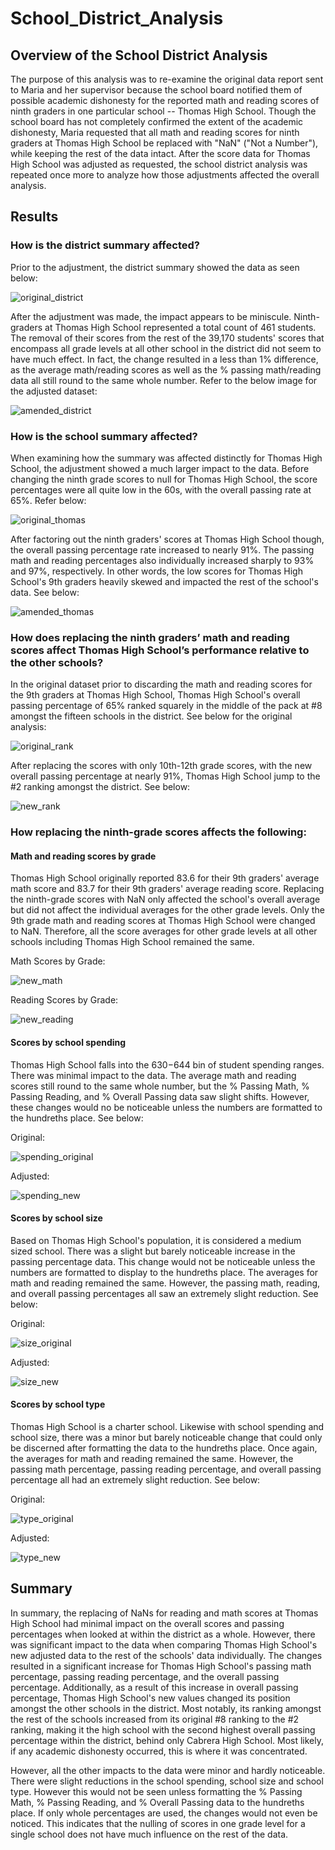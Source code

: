 # School_District_Analysis

## Overview of the School District Analysis
The purpose of this analysis was to re-examine the original data report sent to Maria and her supervisor because the school board notified them of possible academic dishonesty for the reported math and reading scores of ninth graders in one particular school -- Thomas High School. Though the school board has not completely confirmed the extent of the academic dishonesty, Maria requested that all math and reading scores for ninth graders at Thomas High School be replaced with "NaN" ("Not a Number"), while keeping the rest of the data intact. After the score data for Thomas High School was adjusted as requested, the school district analysis was repeated once more to analyze how those adjustments affected the overall analysis. 

## Results

### How is the district summary affected?
Prior to the adjustment, the district summary showed the data as seen below:

![original_district](Resources/original_district.png)

After the adjustment was made, the impact appears to be miniscule. Ninth-graders at Thomas High School represented a total count of 461 students. The removal of their scores from the rest of the 39,170 students' scores that encompass all grade levels at all other school in the district did not seem to have much effect. In fact, the change resulted in a less than 1% difference, as the average math/reading scores as well as the % passing math/reading data all still round to the same whole number. Refer to the below image for the adjusted dataset:

![amended_district](Resources/amended_district.png)

### How is the school summary affected?
When examining how the summary was affected distinctly for Thomas High School, the adjustment showed a much larger impact to the data. Before changing the ninth grade scores to null for Thomas High School, the score percentages were all quite low in the 60s, with the overall passing rate at 65%. Refer below:

![original_thomas](Resources/original_thomas.png)

After factoring out the ninth graders' scores at Thomas High School though, the overall passing percentage rate increased to nearly 91%. The passing math and reading percentages also individually increased sharply to 93% and 97%, respectively. In other words, the low scores for Thomas High School's 9th graders heavily skewed and impacted the rest of the school's data. See below:

![amended_thomas](Resources/amended_thomas.png)

### How does replacing the ninth graders’ math and reading scores affect Thomas High School’s performance relative to the other schools?
In the original dataset prior to discarding the math and reading scores for the 9th graders at Thomas High School, Thomas High School's overall passing percentage of 65% ranked squarely in the middle of the pack at #8 amongst the fifteen schools in the district. See below for the original analysis:

![original_rank](Resources/original_rank.png)

After replacing the scores with only 10th-12th grade scores, with the new overall passing percentage at nearly 91%, Thomas High School jump to the #2 ranking amongst the district. See below:

![new_rank](Resources/new_rank.png)

### How replacing the ninth-grade scores affects the following:
#### Math and reading scores by grade
Thomas High School originally reported 83.6 for their 9th graders' average math score and 83.7 for their 9th graders' average reading score. Replacing the ninth-grade scores with NaN only affected the school's overall average but did not affect the individual averages for the other grade levels. Only the 9th grade math and reading scores at Thomas High School were changed to NaN. Therefore, all the score averages for other grade levels at all other schools including Thomas High School remained the same.

Math Scores by Grade:

![new_math](Resources/new_math.png)

Reading Scores by Grade:

![new_reading](Resources/new_reading.png)

#### Scores by school spending
Thomas High School falls into the $630-$644 bin of student spending ranges. There was minimal impact to the data. The average math and reading scores still round to the same whole number, but the % Passing Math, % Passing Reading, and % Overall Passing data saw slight shifts. However, these changes would no be noticeable unless the numbers are formatted to the hundreths place. See below:

Original:

![spending_original](Resources/original_spending.png)

Adjusted:

![spending_new](Resources/new_spending.png)

#### Scores by school size
Based on Thomas High School's population, it is considered a medium sized school. There was a slight but barely noticeable increase in the passing percentage data. This change would not be noticeable unless the numbers are formatted to display to the hundreths place. The averages for math and reading remained the same. However, the passing math, reading, and overall passing percentages all saw an extremely slight reduction. See below:

Original:

![size_original](Resources/original_size.png)

Adjusted:

![size_new](Resources/new_size.png)

#### Scores by school type
Thomas High School is a charter school. Likewise with school spending and school size, there was a minor but barely noticeable change that could only be discerned after formatting the data to the hundreths place. Once again, the averages for math and reading remained the same. However, the passing math percentage, passing reading percentage, and overall passing percentage all had an extremely slight reduction. See below:

Original:

![type_original](Resources/original_type.png)

Adjusted:

![type_new](Resources/new_type.png)

## Summary
In summary, the replacing of NaNs for reading and math scores at Thomas High School had minimal impact on the overall scores and passing percentages when looked at within the district as a whole. However, there was significant impact to the data when comparing Thomas High School's new adjusted data to the rest of the schools' data individually. The changes resulted in a significant increase for Thomas High School's passing math percentage, passing reading percentage, and the overall passing percentage. Additionally, as a result of this increase in overall passing percentage, Thomas High School's new values changed its position amongst the other schools in the district. Most notably, its ranking amongst the rest of the schools increased from its original #8 ranking to the #2 ranking, making it the high school with the second highest overall passing percentage within the district, behind only Cabrera High School. Most likely, if any academic dishonesty occurred, this is where it was concentrated.

However, all the other impacts to the data were minor and hardly noticeable. There were slight reductions in the school spending, school size and school type. However this would not be seen unless formatting the % Passing Math, % Passing Reading, and % Overall Passing data to the hundreths place. If only whole percentages are used, the changes would not even be noticed. This indicates that the nulling of scores in one grade level for a single school does not have much influence on the rest of the data.
